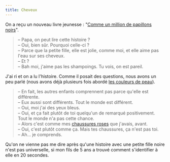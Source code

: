 ```yaml
---
title: Cheveux
---
```


On a reçu un nouveau livre jeunesse :
"[Comme un million de papillons noirs](https://fr.ulule.com/les-papillons-noirs/)".

> – Papa, on peut lire cette histoire ?  
> – Oui, bien sûr. Pourquoi celle-ci ?  
> – Parce que la petite fille, elle est jolie, comme moi, et elle aime pas l'eau
> sur ses cheveux.  
> – Et ?  
> – Bah moi, j'aime pas les shampoings. Tu vois, on est pareil.

J'ai ri et on a lu l'histoire. Comme il posait des questions, nous avons un peu
parlé (nous avons déjà plusieurs fois abordé
[les couleurs de peau](/notes/2018-11-couleurs/)).

> – En fait, les autres enfants comprennent pas parce qu'elle est différente.  
> – Eux aussi sont différents. Tout le monde est différent.  
> – Oui, moi j'ai des yeux bleus.  
> – Oui, et ça fait plutôt de toi quelqu'un de remarqué positivement. Tout le
> monde n'a pas cette chance.  
> – Alors c'est comme mes [chaussures roses](/notes/2015-11-son-choix/) que
> j'avais, avant.  
> – Oui, c'est plutôt comme ça. Mais tes chaussures, ça n'est pas toi.  
> – Ah… je comprends.

Qu'on ne vienne pas me dire après qu'une histoire avec une petite fille noire
n'est pas universelle, si mon fils de 5 ans a trouvé comment s'identifier à elle
en 20 secondes.
